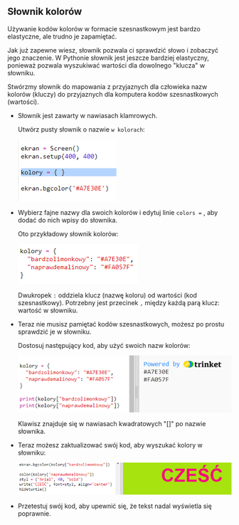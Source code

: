## Słownik kolorów

Używanie kodów kolorów w formacie szesnastkowym jest bardzo elastyczne, ale trudno je zapamiętać.

Jak już zapewne wiesz, słownik pozwala ci sprawdzić słowo i zobaczyć jego znaczenie. W Pythonie słownik jest jeszcze bardziej elastyczny, ponieważ pozwala wyszukiwać wartości dla dowolnego "klucza" w słowniku.

Stwórzmy słownik do mapowania z przyjaznych dla człowieka nazw kolorów (kluczy) do przyjaznych dla komputera kodów szesnastkowych (wartości).

+ Słownik jest zawarty w nawiasach klamrowych.
    
    Utwórz pusty słownik o nazwie `w kolorach`:
    
    ![zrzut ekranu](images/colourful-dict.png)

+ Wybierz fajne nazwy dla swoich kolorów i edytuj linie `colors =` , aby dodać do nich wpisy do słownika.
    
    Oto przykładowy słownik kolorów:
    
    ![zrzut ekranu](images/colourful-colours.png)
    
    Dwukropek `:` oddziela klucz (nazwę koloru) od wartości (kod szesnastkowy). Potrzebny jest przecinek `,` między każdą parą klucz: wartość w słowniku.

+ Teraz nie musisz pamiętać kodów szesnastkowych, możesz po prostu sprawdzić je w słowniku.
    
    Dostosuj następujący kod, aby użyć swoich nazw kolorów:
    
    ![zrzut ekranu](images/colourful-entries.png)
    
    Klawisz znajduje się w nawiasach kwadratowych "[]" po nazwie słownika.

+ Teraz możesz zaktualizować swój kod, aby wyszukać kolory w słowniku:
    
    ![zrzut ekranu](images/colourful-use.png)

+ Przetestuj swój kod, aby upewnić się, że tekst nadal wyświetla się poprawnie.